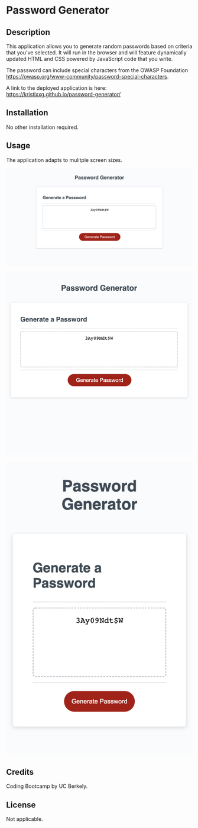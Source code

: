 # Password Generator

## Description 


This application allows you to generate random passwords based on criteria that you've selected. It will run in the browser and will feature dynamically updated HTML and CSS powered by JavaScript code that you write. 

The password can include special characters from the OWASP Foundation https://owasp.org/www-community/password-special-characters. 


A link to the deployed application is here: https://kristixxg.github.io/password-generator/


## Installation

No other installation required.


## Usage 

The application adapts to mulitple screen sizes. 

![alt text](assets/images/Screen%20Shot%202022-03-31%20at%205.47.49%20PM.png)

![alt text](assets/images/Screen%20Shot%202022-03-31%20at%205.48.02%20PM.png)

![alt text](assets/images/Screen%20Shot%202022-03-31%20at%205.48.13%20PM.png)


## Credits

Coding Bootcamp by UC Berkely.


## License

Not applicable.

